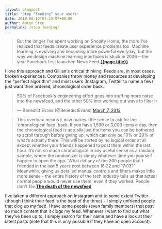 ```yaml
---
layout: blogpost
title: 'Stop “feeding” your users'
date: 2018-06-13T04:39:07+00:00
author: Anton Sten
permalink: /stop-feeding/
---
```


>But the longer I’ve spent working on Shopify Home, the more I’ve realized that feeds create user experience problems too. Machine learning is evolving and becoming more powerful everyday, but the way we design machine learning interfaces is stuck in 2006 — the year Facebook first launched News Feed.**[{{page.title}}](https://ux.shopify.com/stop-feeding-your-users-a859730a86d6)**

I love this approach and Gillian's critical thinking. Feeds are, in most cases, broken experiences. Companies throw money and resources at developing the "perfect algorithm" and most users (Instagram, Twitter to name a few) just want their ordered, chronological order back.

<blockquote class="twitter-tweet" data-lang="en"><p lang="en" dir="ltr">50% of Facebook&#39;s engineering effort goes into stuffing more noise into the newsfeed, and the other 50% into working out ways to filter it</p>&mdash; Benedict Evans (@BenedictEvans) <a href="https://twitter.com/BenedictEvans/status/309735715879653376?ref_src=twsrc%5Etfw">March 7, 2013</a></blockquote> <script async src="https://platform.twitter.com/widgets.js" charset="utf-8"></script>

>This overload means it now makes little sense to ask for the ‘chronological feed’ back. If you have 1,500 or 3,000 items a day, then the chronological feed is actually just the items you can be bothered to scroll through before giving up, which can only be 10% or 20% of what’s actually there. This will be sorted by no logical order at all except whether your friends happened to post them within the last hour. It’s not so much chronological in any useful sense as a random sample, where the randomizer is simply whatever time you yourself happen to open the app. ’What did any of the 300 people that I friended in the last 5 years post between 16:32 and 17:03?’ Meanwhile, giving us detailed manual controls and filters makes little more sense - the entire history of the tech industry tells us that actual normal people would never use them, even if they worked. People don't file.**[The death of the newsfeed](https://www.ben-evans.com/benedictevans/2018/4/2/the-death-of-the-newsfeed)**

I've taken a different approach on Instagram and to some extent Twitter (though I think their feed is the best of the three) - I simply unfriend people that clog up my feed. I have some people (even family members) that post so much content that it clogs my feed. Whenever I want to find out what they've been up to, I simply search for their name and have a look at their latest posts (note that this is only possible if they have an open account). 
